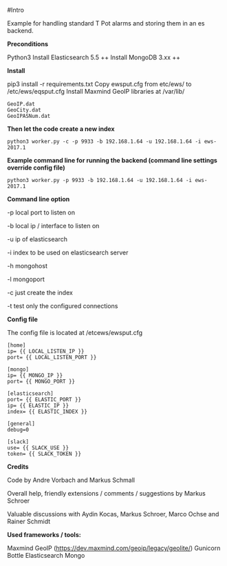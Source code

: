 #Intro


Example for handling standard T Pot alarms and storing them in an es backend.

**Preconditions**

Python3
Install Elasticsearch 5.5 ++
Install MongoDB 3.xx ++

**Install**

pip3 install -r requirements.txt 
Copy ewsput.cfg from etc/ews/ to /etc/ews/eqsput.cfg
Install Maxmind GeoIP libraries at /var/lib/

    GeoIP.dat
    GeoCity.dat
    GeoIPASNum.dat
    
**Then let the code create a new index** 

    python3 worker.py -c -p 9933 -b 192.168.1.64 -u 192.168.1.64 -i ews-2017.1


**Example command line for running the backend (command line settings override config file)**

    python3 worker.py -p 9933 -b 192.168.1.64 -u 192.168.1.64 -i ews-2017.1


**Command line option**

-p local port to listen on

-b local ip / interface to listen on

-u ip of elasticsearch

-i index to be used on elasticsearch server

-h mongohost

-l mongoport

-c just create the index

-t test only the configured connections


**Config file**

The config file is located at /etcews/ewsput.cfg

    [home]
    ip= {{ LOCAL_LISTEN_IP }}
    port= {{ LOCAL_LISTEN_PORT }}
   
    [mongo]
    ip= {{ MONGO_IP }}
    port= {{ MONGO_PORT }}
    
    [elasticsearch]
    port= {{ ELASTIC_PORT }}
    ip= {{ ELASTIC_IP }}
    index= {{ ELASTIC_INDEX }}
    
    [general]
    debug=0
    
    [slack]
    use= {{ SLACK_USE }}
    token= {{ SLACK_TOKEN }}

**Credits**

Code by Andre Vorbach and Markus Schmall

Overall help, friendly extensions / comments / suggestions by Markus Schroer

Valuable discussions with Aydin Kocas, Markus Schroer, Marco Ochse and Rainer Schmidt

**Used frameworks / tools:**

Maxmind GeoIP (https://dev.maxmind.com/geoip/legacy/geolite/)
Gunicorn
Bottle
Elasticsearch
Mongo
